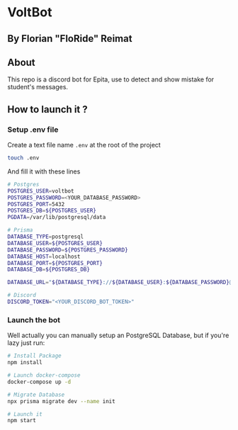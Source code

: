 # VoltBot
## By Florian "FloRide" Reimat

## About
This repo is a discord bot for Epita, use to detect and show mistake for student's messages.

## How to launch it ?
### Setup .env file
Create a text file name `.env` at the root of the project
```sh
touch .env
```

And fill it with these lines
```sh
# Postgres
POSTGRES_USER=voltbot
POSTGRES_PASSWORD=<YOUR_DATABASE_PASSWORD>
POSTGRES_PORT=5432
POSTGRES_DB=${POSTGRES_USER}
PGDATA=/var/lib/postgresql/data

# Prisma
DATABASE_TYPE=postgresql
DATABASE_USER=${POSTGRES_USER}
DATABASE_PASSWORD=${POSTGRES_PASSWORD}
DATABASE_HOST=localhost
DATABASE_PORT=${POSTGRES_PORT}
DATABASE_DB=${POSTGRES_DB}

DATABASE_URL="${DATABASE_TYPE}://${DATABASE_USER}:${DATABASE_PASSWORD}@${DATABASE_HOST}:${DATABASE_PORT}/${DATABASE_DB}?schema=public"

# Discord
DISCORD_TOKEN="<YOUR_DISCORD_BOT_TOKEN>"
```

### Launch the bot
Well actually you can manually setup an PostgreSQL Database, but if you're lazy just run:
```sh
# Install Package
npm install

# Launch docker-compose
docker-compose up -d

# Migrate Database
npx prisma migrate dev --name init

# Launch it
npm start
```
